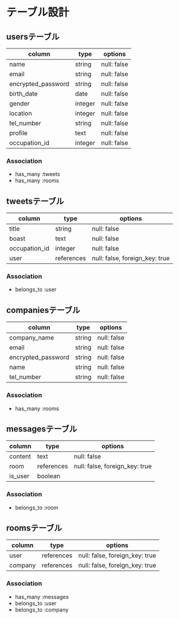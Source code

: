 # テーブル設計


## usersテーブル
|    column                       |  type  |    options  |
| ------------------------------- | ------ | ----------- |
| name                            | string | null: false |
| email                           | string | null: false |
| encrypted_password              | string | null: false |
| birth_date                      | date   | null: false |
| gender                          |integer | null: false |
| location                        |integer | null: false |
| tel_number                      | string | null: false |
| profile                         | text   | null: false |
| occupation_id                   |integer | null: false |

### Association
- has_many :tweets
- has_many :rooms



## tweetsテーブル
|    column             |  type   |   options   |
| --------------------- | ------  | ----------- |
| title                 | string  | null: false |
| boast                 | text    | null: false |
| occupation_id         | integer | null: false |
| user                  |references|null: false, foreign_key: true|

### Association
- belongs_to :user



## companiesテーブル
|    column                       |  type  |    options  |
| ------------------------------- | ------ | ----------- |
| company_name                    | string | null: false |
| email                           | string | null: false |
| encrypted_password              | string | null: false |
| name                            | string | null: false |
| tel_number                      | string | null: false |

### Association
- has_many :rooms



## messagesテーブル
|    column                       |  type  |    options  |
| ------------------------------- | ------ | ----------- |
| content                         | text   | null: false |
| room                            |references|null: false, foreign_key: true|
| is_user                         |boolean |             |

### Association
- belongs_to :room



## roomsテーブル
|    column                       |  type  |    options  |
| ------------------------------- | ------ | ----------- |
| user                            |references|null: false, foreign_key: true|
| company                         |references|null: false, foreign_key: true|

### Association
- has_many :messages
- belongs_to :user
- belongs_to :company
 